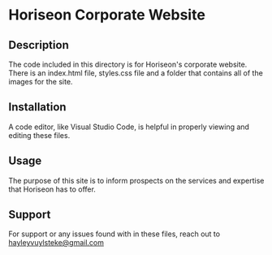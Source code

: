 # Horiseon Corporate Website

## Description
The code included in this directory is for Horiseon's corporate website. There is an index.html file, styles.css file and a folder that contains all of the images for the site.

## Installation
A code editor, like Visual Studio Code, is helpful in properly viewing and editing these files. 

## Usage
The purpose of this site is to inform prospects on the services and expertise that Horiseon has to offer. 

## Support
For support or any issues found with in these files, reach out to hayleyvuylsteke@gmail.com